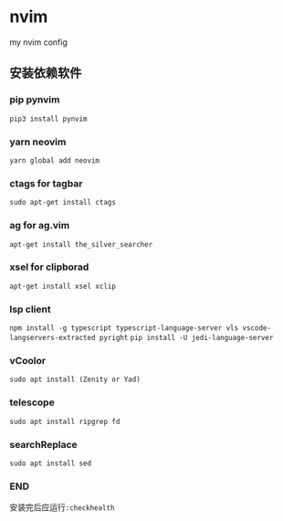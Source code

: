 # nvim

my nvim config

## 安装依赖软件

### pip pynvim

`pip3 install pynvim`

### yarn neovim

`yarn global add neovim`

### ctags for tagbar

`sudo apt-get install ctags`

### ag for ag.vim

`apt-get install the_silver_searcher`

### xsel for clipborad

`apt-get install xsel xclip`

### lsp client
`npm install -g typescript typescript-language-server vls vscode-langservers-extracted pyright`
`pip install -U jedi-language-server`

### vCoolor
`sudo apt install (Zenity or Yad)`

### telescope
`sudo apt install ripgrep fd`

### searchReplace
`sudo apt install sed`

### END
安装完后应运行`:checkhealth`

